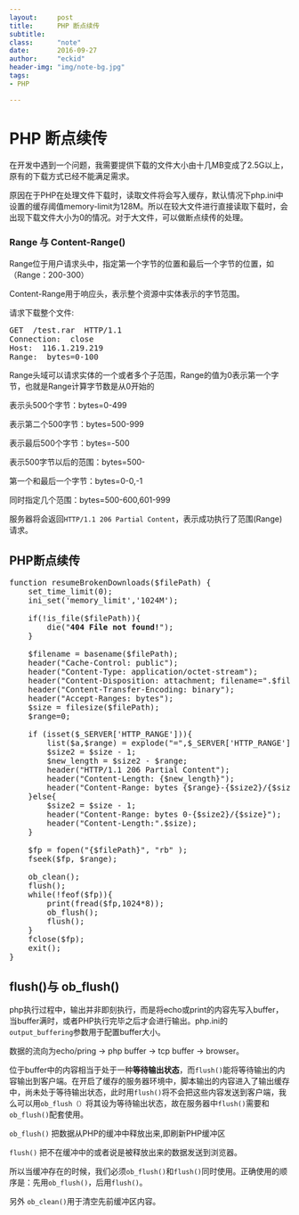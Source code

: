 ```yaml
---
layout:     post
title:      PHP 断点续传
subtitle:   
class:		"note"
date:       2016-09-27
author:     "eckid"
header-img: "img/note-bg.jpg"
tags:
- PHP

---
```


# PHP 断点续传

在开发中遇到一个问题，我需要提供下载的文件大小由十几MB变成了2.5G以上，原有的下载方式已经不能满足需求。

原因在于PHP在处理文件下载时，读取文件将会写入缓存，默认情况下php.ini中设置的缓存阈值memory-limit为128M。所以在较大文件进行直接读取下载时，会出现下载文件大小为0的情况。对于大文件，可以做断点续传的处理。

### Range 与 Content-Range()

Range位于用户请求头中，指定第一个字节的位置和最后一个字节的位置，如（Range：200-300）

Content-Range用于响应头，表示整个资源中实体表示的字节范围。


请求下载整个文件: 

<pre>
GET  /test.rar  HTTP/1.1
Connection:  close
Host:  116.1.219.219
Range:  bytes=0-100
</pre>

Range头域可以请求实体的一个或者多个子范围，Range的值为0表示第一个字节，也就是Range计算字节数是从0开始的

表示头500个字节：bytes=0-499

表示第二个500字节：bytes=500-999

表示最后500个字节：bytes=-500

表示500字节以后的范围：bytes=500-

第一个和最后一个字节：bytes=0-0,-1

同时指定几个范围：bytes=500-600,601-999

服务器将会返回`HTTP/1.1 206 Partial Content`，表示成功执行了范围(Range)请求。

## PHP断点续传

<pre>
function resumeBrokenDownloads($filePath) {
    set_time_limit(0);
    ini_set('memory_limit','1024M');

    if(!is_file($filePath)){
    	die("<b>404 File not found!</b>");
    }

    $filename = basename($filePath);
    header("Cache-Control: public");
    header("Content-Type: application/octet-stream");
    header("Content-Disposition: attachment; filename=".$filename);
    header("Content-Transfer-Encoding: binary");
    header("Accept-Ranges: bytes");
    $size = filesize($filePath);
    $range=0;

    if (isset($_SERVER['HTTP_RANGE'])){
        list($a,$range) = explode("=",$_SERVER['HTTP_RANGE']);
        $size2 = $size - 1;
        $new_length = $size2 - $range;
        header("HTTP/1.1 206 Partial Content");
        header("Content-Length: {$new_length}");
        header("Content-Range: bytes {$range}-{$size2}/{$size}");
    }else{
        $size2 = $size - 1;
        header("Content-Range: bytes 0-{$size2}/{$size}");
        header("Content-Length:".$size);
    }

    $fp = fopen("{$filePath}", "rb" );
    fseek($fp, $range);
        
    ob_clean();
    flush();
    while(!feof($fp)){
        print(fread($fp,1024*8));
        ob_flush();
        flush();
    }
    fclose($fp);
    exit();
}
</pre>

## flush()与 ob_flush()

php执行过程中，输出并非即刻执行，而是将echo或print的内容先写入buffer，当buffer满时，或者PHP执行完毕之后才会进行输出。php.ini的`output_buffering`参数用于配置buffer大小。

数据的流向为echo/pring -> php buffer -> tcp buffer -> browser。

位于buffer中的内容相当于处于一种**等待输出状态**，而`flush()`能将等待输出的内容输出到客户端。在开启了缓存的服务器环境中，脚本输出的内容进入了输出缓存中，尚未处于等待输出状态，此时用`flush()`将不会把这些内容发送到客户端，我么可以用`ob_flush（）`将其设为等待输出状态，故在服务器中`flush()`需要和`ob_flush()`配套使用。

`ob_flush()` 把数据从PHP的缓冲中释放出来,即刷新PHP缓冲区

`flush()` 把不在缓冲中的或者说是被释放出来的数据发送到浏览器。

所以当缓冲存在的时候，我们必须`ob_flush()`和`flush()`同时使用。正确使用的顺序是：先用`ob_flush()`，后用`flush()`。

另外 `ob_clean()`用于清空先前缓冲区内容。